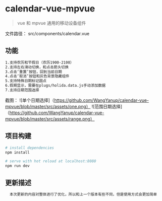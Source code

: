 # calendar-vue-mpvue

> vue 和  mpvue 通用的移动设备组件

文件路径： src/components/calendar.vue

## 功能
``` bash
1.支持农历和节假日（农历1900-2100）
2.支持左右滑动切换，和点击箭头切换
3.点击‘重置’按钮，回到当前日期
4.点击‘取消’按钮和灰色背景隐藏组件
5.支持特殊日期标记圆点
6.假期显示，需要在plugs/holida.data.js手动添加数据
7.支持日期范围选择
```

截图：
![单个日期选择]（https://github.com/WangYanup/calendar-vue-mpvue/blob/master/src/assets/one.png）
![范围日期选择]（https://github.com/WangYanup/calendar-vue-mpvue/blob/master/src/assets/range.png）

## 项目构建
``` bash
# install dependencies
npm install

# serve with hot reload at localhost:8080
npm run dev
```
## 更新描述
``` bash
  本次更新的内容对整体进行了优化，所以和上一个版本有些不同，但是使用方式会更加简单
```
